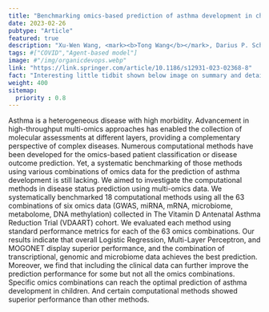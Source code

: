 ```yaml
---
title: "Benchmarking omics-based prediction of asthma development in children"
date: 2023-02-26
pubtype: "Article"
featured: true
description: "Xu-Wen Wang, <mark><b>Tong Wang</b></mark>, Darius P. Schaub, Can Chen, Zheng Sun, Shanlin Ke, Julian Hecker, Anna Maaser-Hecker, Oana A. Zeleznik, Roman Zeleznik, Augusto A. Litonjua, Dawn L. DeMeo, Jessica Lasky-Su, Edwin K. Silverman, Yang-Yu Liu, Scott T. Weiss,  <i><b>Respiratory Research</b>, 2023</i>"
tags: #["COVID","Agent-based model"]
image: #"/img/organicdevops.webp"
link: "https://link.springer.com/article/10.1186/s12931-023-02368-8"
fact: "Interesting little tidbit shown below image on summary and detail page"
weight: 400
sitemap:
  priority : 0.8
---
```


Asthma is a heterogeneous disease with high morbidity. Advancement in high-throughput multi-omics approaches has enabled the collection of molecular assessments at different layers, providing a complementary perspective of complex diseases. Numerous computational methods have been developed for the omics-based patient classification or disease outcome prediction. Yet, a systematic benchmarking of those methods using various combinations of omics data for the prediction of asthma development is still lacking. We aimed to investigate the computational methods in disease status prediction using multi-omics data. We systematically benchmarked 18 computational methods using all the 63 combinations of six omics data (GWAS, miRNA, mRNA, microbiome, metabolome, DNA methylation) collected in The Vitamin D Antenatal Asthma Reduction Trial (VDAART) cohort. We evaluated each method using standard performance metrics for each of the 63 omics combinations. Our results indicate that overall Logistic Regression, Multi-Layer Perceptron, and MOGONET display superior performance, and the combination of transcriptional, genomic and microbiome data achieves the best prediction. Moreover, we find that including the clinical data can further improve the prediction performance for some but not all the omics combinations. Specific omics combinations can reach the optimal prediction of asthma development in children. And certain computational methods showed superior performance than other methods.